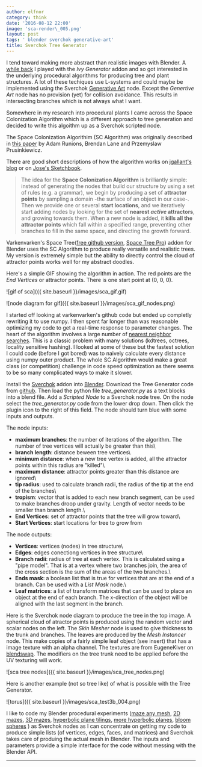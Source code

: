 ```yaml
---
author: elfnor
category: think
date: '2016-08-12 22:00'
image: 'sca-render\_005.png'
layout: post
tags: ' blender sverchok generative-art'
title: Sverchok Tree Generator
---
```


I tend toward making more abstract than realistic images with Blender. A [while back](%7Bfilename%7Divy_generator.md) I played with the *Ivy Generator* addon and so got interested in the underlying procedural algorithms for producing tree and plant structures. A lot of these techiques use L-systems and could maybe be implemented using the Sverchok [Generative Art](%7Bfilename%7Dgenerative_art_docs.md) node. Except the *Genertive Art* node has no provision (yet) for collision avoidance. This results in intersecting branches which is not always what I want.

Somewhere in my research into procedural plants I came across the Space Colonization Algorithm which is a different approach to tree generation and decided to write this algoithm up as a Sverchok scripted node.

The Space Colonization Algorithim (SC Algorithm) was originally described in [this paper](http://www.academia.edu/download/46349919/colonization.egwnp2007.pdf) by Adam Runions, Brendan Lane and Przemyslaw Prusinkiewicz.

There are good short descriptions of how the algorithm works on [jgallant\'s blog](http://www.jgallant.com/procedurally-generating-trees-with-space-colonization-algorithm-in-xna/) or on [Jose\'s Sketchbook](Jose's%20Sketchbook).

> The idea for the **Space Colonization Algorithm** is brilliantly simple: instead of generating the nodes that build our structure by using a set of rules (e.g. a grammar), we begin by producing a set of **attractor points** by sampling a domain -the surface of an object in our case-. Then we provide one or several **start locations**, and we iteratively start adding nodes by looking for the set of **nearest *active* attractors**, and growing towards them. When a new node is added, it **kills all the attractor points** which fall within a specified range, preventing other branches to fill in the same space, and directing the growth forward.

Varkenvarken\'s Space Tree([free github version](https://github.com/varkenvarken/spacetree), [Space Tree Pro](https://cgcookiemarkets.com/all-products/space-tree-pro/)) addon for Blender uses the SC Algorithm to produce really versatile and realistic trees. My version is extremely simple but the ability to directly control the cloud of attractor points works well for my abstract doodles.

Here\'s a simple GIF showing the algorithm in action. The red points are the *End Vertices* or attractor points. There is one start point at (0, 0, 0).

![gif of sca]({{ site.baseurl }}/images/sca_gif.gif)

![node diagram for gif]({{ site.baseurl }}/images/sca_gif_nodes.png)

I started off looking at varkenvarken\'s github code but ended up completly rewriting it to use numpy. I then spent far longer than was reasonable optimizing my code to get a real-time response to parameter changes. The heart of the algorithm involves a large number of [nearest neighbor searches](https://en.wikipedia.org/wiki/Nearest_neighbor_search). This is a classic problem with many solutions (kdtrees, octrees, locality sensitive hashing). I looked at some of these but the fastest solution I could code (before I got bored) was to naively calculate every distance using numpy outer product. The whole SC Algorithm would make a great class (or competition) challenge in code speed optimization as there seems to be so many complicated ways to make it slower.

Install the [Sverchok](http://nikitron.cc.ua/sverchok_en.html) addon into [Blender](https://www.blender.org/). Download the Tree Generator code from [github](https://github.com/elfnor/spacetree-sverchok). Then load the python file *tree\_generator.py* as a text blocks into a blend file. Add a *Scripted Node* to a Sverchok node tree. On the node select the *tree\_generator.py* code from the lower drop down. Then click the plugin icon to the right of this field. The node should turn blue with some inputs and outputs.

The node inputs:

-   **maximum branches**: the number of iterations of the algorithm. The number of tree vertices will actually be greater than this\
-   **branch length**: distance beween tree vertices\
-   **minimum distance**: when a new tree vertex is added, all the attractor points within this radius are \"killed\"\
-   **maximum distance**: attractor points greater than this distance are ignored\
-   **tip radius**: used to calculate branch radii, the radius of the tip at the end of the branches\
-   **tropism**: vector that is added to each new branch segment, can be used to make branches droop under gravity. Length of vector needs to be smaller than branch length.\
-   **End Vertices**: set of attractor points that the tree will grow toward\
-   **Start Vertices**: start locations for tree to grow from

The node outputs:

-   **Vertices**: vertices (nodes) in tree structure\
-   **Edges**: edges conectiong vertices in tree structure\
-   **Branch radii**: radius of tree at each vertex. This is calculated using a \"pipe model\". That is at a vertex where two branches join, the area of the cross section is the sum of the areas of the two branches.\
-   **Ends mask**: a boolean list that is true for vertices that are at the end of a branch. Can be used with a *List Mask* node.\
-   **Leaf matrices**: a list of transform matrices that can be used to place an object at the end of each branch. The x-direction of the object will be aligned with the last segment in the branch.

Here is the Sverchok node diagram to produce the tree in the top image. A spherical cloud of atractor points is produced using the random vector and scalar nodes on the left. The *Skin Mesher* node is used to give thickness to the trunk and branches. The leaves are produced by the *Mesh Instancer* node. This make copies of a fairly simple leaf object (see insert) that has a image texture with an alpha channel. The textures are from EugeneKiver on [blendswap](http://www.blendswap.com/blends/view/59269). The modifiers on the tree trunk need to be applied before the UV texturing will work.

![sca tree nodes]({{ site.baseurl }}/images/sca_tree_nodes.png)

Here is another example (not so tree like) of what is possible with the Tree Generator.

![torus]({{ site.baseurl }}/images/sca_test3b_004.png)

I like to code my Blender procedural experiments ([maze any mesh](%7Bfilename%7Dmaze_mesh.md), [2D mazes](%7Bfilename%7D/blender_maze_generator.md), [3D mazes](%7Bfilename%7Dblender_3D_maze_generator.md), [hyperbolic plane tilings](%7Bfilename%7Dhyperbolic_tilings.md), [more hyperbolic planes](%7Bfilename%7Dhyperbolic_planes.md), [bloom spheres](%7Bfilename%7D) ) as Sverchok nodes as I can concentrate on getting my code to produce simple lists (of vertices, edges, faces, and matrices) and Sverchok takes care of produing the actual mesh in Blender. The inputs and parameters provide a simple interface for the code without messing with the Blender API.

------------------------------------------------------------------------

